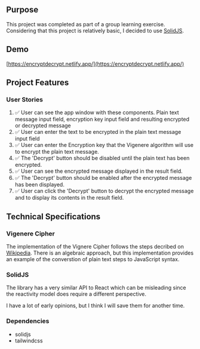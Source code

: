## Purpose

This project was completed as part of a group learning exercise. Considering that this project is relatively basic, I decided to use [SolidJS](https://www.solidjs.com/).

## Demo

[https://encryptdecrypt.netlify.app/](https://encryptdecrypt.netlify.app/)

## Project Features

### User Stories

1. ✅ User can see the app window with these components. Plain text message input field, encryption key input field and resulting encrypted or decrypted message
2. ✅ User can enter the text to be encrypted in the plain text message input field
3. ✅ User can enter the Encryption key that the Vigenere algorithm will use to encrypt the plain text message.
4. ✅ The 'Decrypt' button should be disabled until the plain text has been encrypted.
5. ✅ User can see the encrypted message displayed in the result field.
6. ✅ The 'Decrypt' button should be enabled after the encrypted message has been displayed.
7. ✅ User can click the 'Decrypt' button to decrypt the encrypted message and to display its contents in the result field.

## Technical Specifications

### Vigenere Cipher

The implementation of the Vignere Cipher follows the steps decribed on [Wikipedia](https://en.wikipedia.org/wiki/Vigen%C3%A8re_cipher#Description). There is an algebraic approach, but this implementation provides an example of the converstion of plain text steps to JavaScript syntax.

### SolidJS

The library has a very similar API to React which can be misleading since the reactivity model does require a different perspective.

I have a lot of early opinions, but I think I will save them for another time.

### Dependencies

- solidjs
- tailwindcss
